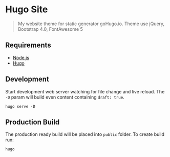 # Hugo Site

> My website theme for static generator goHugo.io. Theme use jQuery, Bootstrap 4.0, FontAwesome 5

## Requirements

- [Node.js](https://nodejs.org/en/)
- [Hugo](https://gohugo.io/)

## Development

Start development web server watching for file change and live reload. The `-D` param will build even content containing `draft: true`.

    hugo serve -D

## Production Build

The production ready build will be placed into `public` folder. To create build run:

    hugo
